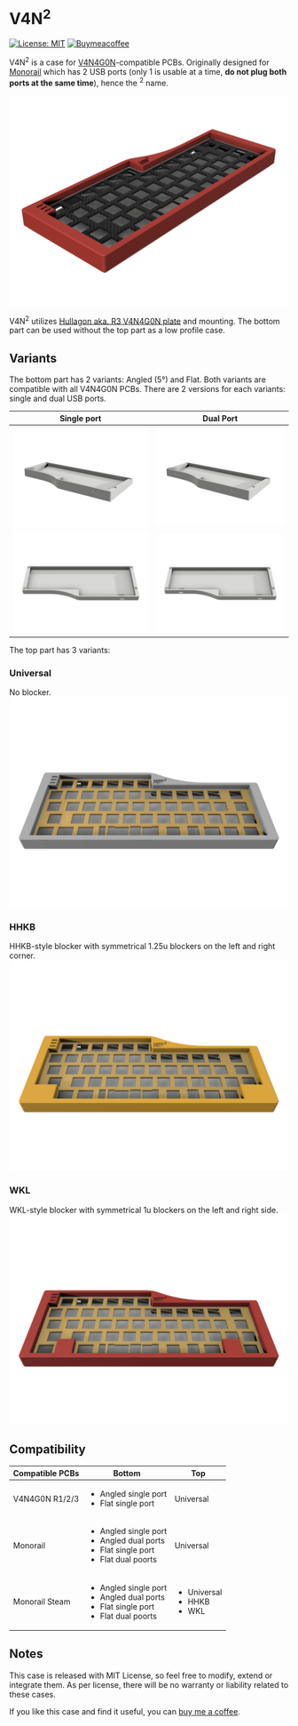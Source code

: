 # V4N<sup>2</sup>

[![License: MIT](https://img.shields.io/badge/License-MIT-yellow.svg)](https://opensource.org/licenses/MIT) [![Buymeacoffee](https://badgen.net/badge/icon/buymeacoffee?icon=buymeacoffee&label)](https://www.buymeacoffee.com/coffeeforba)

V4N<sup>2</sup> is a case for [V4N4G0N](https://trashman.wiki/keyboards/v4n4g0n)-compatible PCBs. Originally designed for [Monorail](https://trashman.wiki/en/community/pcbs/monorail) which has 2 USB ports (only 1 is usable at a time, **do not plug both ports at the same time**), hence the <sup>2</sup> name.

![V4N<sup>2</sup>](renders/V4N2v1.png "V4N2")

V4N<sup>2</sup> utilizes [Hullagon aka. R3 V4N4G0N plate](https://trashman.wiki/en/files#v4n4g0n) and mounting. The bottom part can be used without the top part as a low profile case.

## Variants

The bottom part has 2 variants: Angled (5&deg;) and Flat.
Both variants are compatible with all V4N4G0N PCBs. There are 2 versions for each variants: single and dual USB ports.

| Single port | Dual Port |
| --- | --- |
| ![Bottom](renders/bottom-angled-single.png "V4N2") | ![Bottom](renders/bottom-angled-dual.png "V4N2") |
| ![Bottom](renders/bottom-flat-single.png "V4N2") | ![Bottom](renders/bottom-flat-dual.png "V4N2") |

The top part has 3 variants:

### Universal

No blocker.
![Universa](renders/top-universal.png "Universal")

### HHKB

HHKB-style blocker with symmetrical 1.25u blockers on the left and right corner.
![HHKB](renders/top-hhkb.png "HHKB")

### WKL

WKL-style blocker with symmetrical 1u blockers on the left and right side.
![WKL](renders/top-wkl.png "WKL")

## Compatibility

| Compatible PCBs | Bottom | Top |
| --- | --- | --- |
| V4N4G0N R1/2/3 | <ul><li>Angled single port</li><li>Flat single port</li> | Universal |
| Monorail | <ul><li>Angled single port</li><li>Angled dual ports</li><li>Flat single port</li><li>Flat dual poorts</li></ul> | Universal |
| Monorail Steam | <ul><li>Angled single port</li><li>Angled dual ports</li><li>Flat single port</li><li>Flat dual poorts</li></ul> | <ul><li>Universal</li><li>HHKB</li><li>WKL</li></ul> |

## Notes

This case is released with MIT License, so feel free to modify, extend or integrate them. As per license, there will be no warranty or liability related to these cases.

If you like this case and find it useful, you can [buy me a coffee](https://www.buymeacoffee.com/coffeeforba).
